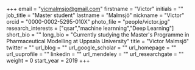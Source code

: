 +++ 
email = "vicmalmsjo@gmail.com" 
firstname = "Victor" 
initials = "" 
job_title = "Master student" 
lastname = "Malmsjö" 
nickname = "Victor" 
orcid = "0000-0002-5295-010X" 
photo_file = "people/victor.jpg" 
research_interests = ["qsar","machine learnning","Deep Learning"] 
short_bio = "" 
long_bio = "Currently studying the Master's Programme in Pharmaceutical Modelling at Uppsala University" 
title = "Victor Malmsjö" 
twitter = "" 
url_blog = "" 
url_google_scholar = "" 
url_homepage = "" 
url_uuprofile = "" 
linkedin = "" 
url_mendeley = "" 
url_researchgate = "" 
weight = 0 
start_year = 2019
+++
